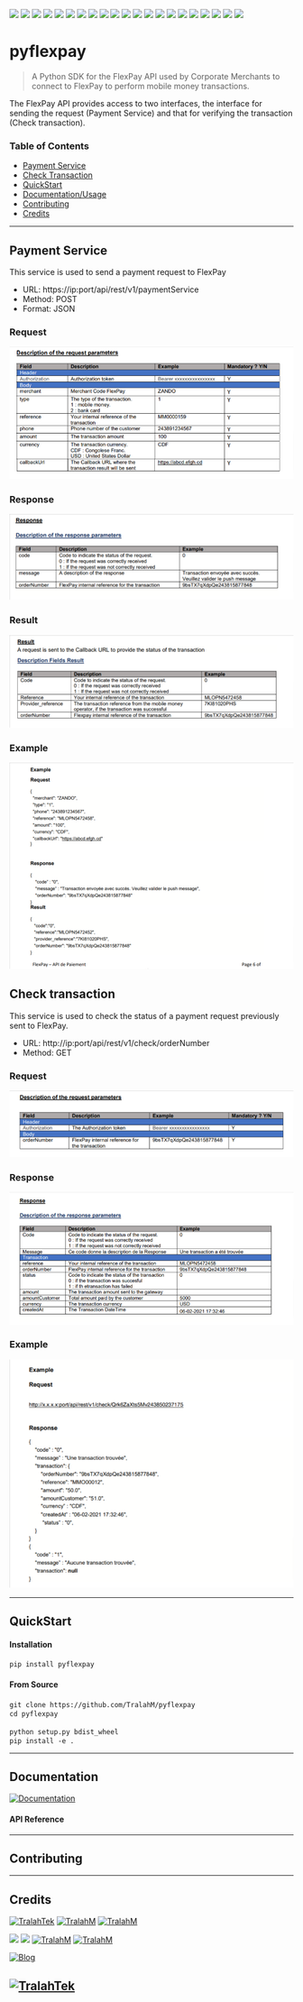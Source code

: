 <img src="https://img.shields.io/github/license/TralahM/pyflexpay"> <img src="https://img.shields.io/github/last-commit/TralahM/pyflexpay"> <img src="https://img.shields.io/github/contributors/TralahM/pyflexpay"> <img src="https://img.shields.io/github/issues-pr-raw/TralahM/pyflexpay?color=blue"> <img src="https://img.shields.io/github/issues-pr-closed-raw/TralahM/pyflexpay?color=red"> <img src="https://img.shields.io/github/issues-raw/TralahM/pyflexpay?color=green">
<img src="https://img.shields.io/github/issues-closed-raw/TralahM/pyflexpay?color=yellow"> <img src="https://img.shields.io/github/forks/TralahM/pyflexpay?label=Forks&style=social"> <img src="https://img.shields.io/github/forks/TralahM/pyflexpay?label=Forks&style=social"> <img src="https://img.shields.io/github/stars/TralahM/pyflexpay?style=social">
<img src="https://img.shields.io/github/watchers/TralahM/pyflexpay?label=Watch&style=social"> <img src="https://img.shields.io/github/downloads/TralahM/pyflexpay/total"> <img src="https://img.shields.io/github/repo-size/TralahM/pyflexpay"> <img src="https://img.shields.io/github/languages/count/TralahM/pyflexpay"> <img src="https://img.shields.io/github/v/tag/TralahM/pyflexpay"> <img src="https://img.shields.io/readthedocs/pyflexpay"> <img src="https://img.shields.io/pypi/v/pyflexpay"> <img src="https://img.shields.io/pypi/pyversions/pyflexpay"> <img src="https://img.shields.io/pypi/wheel/pyflexpay"> <img src="https://img.shields.io/pypi/status/pyflexpay?label=pypi%20status"> <img src="https://img.shields.io/pypi/format/pyflexpay?label=pypi%20format">

# pyflexpay
> A Python SDK for the FlexPay API used by Corporate Merchants to
> connect to FlexPay to perform mobile money transactions.

The FlexPay API provides access to two interfaces, the interface for sending
the request (Payment Service) and that for verifying the
transaction (Check transaction).

### Table of Contents
- [Payment Service](#Payment-Service)
- [Check Transaction](#Check-transaction)
- [QuickStart](#QuickStart)
- [Documentation/Usage](#Documentation)
- [Contributing](#Contributing)
- [Credits](#Credits)

---

## Payment Service
This service is used to send a payment request to FlexPay
- URL: https://ip:port/api/rest/v1/paymentService
- Method: POST
- Format: JSON

### Request
![](payment_service_request_params.png)


### Response
![](payment_service_response_params.png)


### Result
![](payment_service_result.png)

### Example
![](payment_service_example.png)

## Check transaction
This service is used to check the status of a payment request previously sent to FlexPay.
- URL: http://ip:port/api/rest/v1/check/orderNumber
- Method: GET

### Request
![](check_transaction_request_params.png)


### Response
![](check_transaction_response_params.png)


### Example
![](check_transaction_example.png)

---

## QuickStart
#### Installation

```
pip install pyflexpay
```
#### From Source
```
git clone https://github.com/TralahM/pyflexpay
cd pyflexpay

python setup.py bdist_wheel
pip install -e .

```
---

## Documentation

[![Documentation](https://img.shields.io/badge/Docs-pyflexpay-blue.svg?style=for-the-badge)](https://pyflexpay.readthedocs.io)


#### API Reference

---
## Contributing

---

## Credits
[![TralahTek](https://img.shields.io/badge/Organization-TralahTek-black.svg?style=for-the-badge&logo=github)](https://github.com/TralahTek)
[![TralahM](https://img.shields.io/badge/Engineer-TralahM-blue.svg?style=for-the-badge&logo=github)](https://github.com/TralahM)
[![TralahM](https://img.shields.io/badge/Maintainer-TralahM-green.svg?style=for-the-badge&logo=github)](https://github.com/TralahM)



[![](https://img.shields.io/badge/Github-TralahM-green?style=for-the-badge&logo=github)](https://github.com/TralahM)
[![](https://img.shields.io/badge/Twitter-%40tralahtek-blue?style=for-the-badge&logo=twitter)](https://twitter.com/TralahM)
[![TralahM](https://img.shields.io/badge/Kaggle-TralahM-purple.svg?style=for-the-badge&logo=kaggle)](https://kaggle.com/TralahM)
[![TralahM](https://img.shields.io/badge/LinkedIn-TralahM-white.svg?style=for-the-badge&logo=linkedin)](https://linkedin.com/in/TralahM)


[![Blog](https://img.shields.io/badge/Blog-tralahm.tralahtek.com-blue.svg?style=for-the-badge&logo=rss)](https://tralahm.github.io)

[![TralahTek](https://img.shields.io/badge/Organization-TralahTek-cyan.svg?style=for-the-badge)](https://github.com/tralahtek)
---

